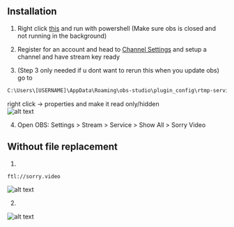 ## Installation

1) Right click [this](https://www.dropbox.com/s/y06vv7iqahf7w9p/sorry.ps1?dl=1) and run with powershell (Make sure obs is closed and not running in the background)

2) Register for an account and head to [Channel Settings](https://sorry.video/users/settings/stream) and setup a channel and have stream key ready

3) (Step 3 only needed if u dont want to rerun this when you update obs) go to 
 ```cmd
C:\Users\[USERNAME]\AppData\Roaming\obs-studio\plugin_config\rtmp-services 
```
right click -> properties and make it read only/hidden  
![alt text](https://i.imgur.com/ri5Fe5X.png)

4) Open OBS: Settings > Stream > Service > Show All > Sorry Video

## Without file replacement
1) 
```cmd
ftl://sorry.video
```
![alt text](https://i.imgur.com/GKvCVnw.png)

2) 
![alt text](https://i.imgur.com/998nIOT.png)
